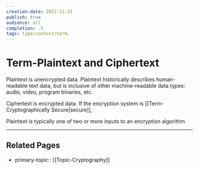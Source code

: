 ```yaml
---
creation-date: 2022-11-23
publish: true
audience: all
completion: .5
tags: type/context/term,
---
```

# Term-Plaintext and Ciphertext
Plaintext is unencrypted data. Plaintext historically describes human-readable text data, but is inclusive of other machine-readable data types: audio, video, program binaries, etc.

Ciphertext is encrypted data. If the encryption system is [[Term-Cryptographically Secure|secure]], 

Plaintext is typically one of two or more inputs to an encryption algorithm

---
## Related Pages
- primary-topic:: [[Topic-Cryptography]]